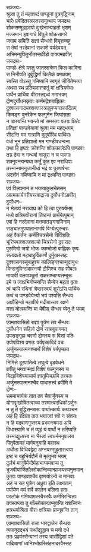 सञ्जयः-  
श्रुत्वा तु तं महाशब्दं पाण्डूनां पुत्रगृद्धिनाम्  
चारैः प्रवेदितस्त्रस्तस्समुत्थाय जयद्रथः  
शोकसम्मूढहृदयो दुःखेनाभ्याहतो भृशम्  
मज्जमान इवागाधे विपुले शोकसागरे  
जगाम समितिं राज्ञां सैन्धवो विमृशन्बहु  
स तेषां नरदेवानां सकाशे पर्यदेवयत्  
अभिमन्युपितुर्भीतस्सव्रीडो वाक्यमब्रवीत्  
जयद्रथः-  
पाण्डोः क्षेत्रे यस्तु जातश्शक्रेण किल कामिना  
स निनीषति दुर्बुद्धिर्मां किलैकं यमक्षयम्  
स्वस्ति वोऽस्तु गमिष्यामि स्वगृहं जीवितेप्सया  
अथवा स्थ प्रतिबलास्त्रातुं मां क्षत्रियर्षभाः  
पार्थेन प्रार्थिवा वीरास्तद्दध्वं ममाभयम्  
द्रोणदुर्योधनकृपाः कर्णमद्रेशबाह्लिकाः  
दुश्शासनादयश्शक्तास्त्रातुमप्यन्तकार्दितम्  
किमङ्ग पुनरेकेन फल्गुनेन जिघांसता  
न त्रास्यन्ति भवन्तो मां समस्ताः पतयः क्षितेः  
प्रतिज्ञां पाण्डवेयानां श्रुत्वा मम महद्भयम्  
सीदन्ति मम गात्राणि मुमूर्षोरिव पार्थिवाः  
वधो नूनं प्रतिज्ञातो मम गाण्डीवधन्वना  
तथा हि हृष्टाः क्रोशन्ति शोककालेऽपि पाण्डवाः  
तन्न देवा न गन्धर्वा नासुरा न च पन्नगाः  
शक्नुवन्त्यन्यथा कर्तुं कुत एव नराधिपाः  
तस्मान्मामनुजानीध्वं भद्रं वः पुरुषर्षभाः  
अदर्शनं गमिष्यामि न मां द्रक्ष्यन्ति पाण्डवाः  
सञ्जयः-   
एवं विलपमानं तं भयव्याकुलचेतसम्  
आत्मकार्यगरीयस्त्वाद्राजा दुर्योधनोऽब्रवीत्  
दुर्योधनः-  
न भेतव्यं नरव्याघ्र को हि त्वा पुरुषर्षभम्  
मध्ये क्षत्रियवीराणां तिष्ठन्तं प्रार्थयेत्पुमान्  
एषां हि नरदेवानां मत्तमातङ्गगामिनाम्  
सङ्घातमुपयातानामपि बिभ्येत्पुरन्दरः  
अहं वैकर्तनः कर्णश्चित्रसेनो विविंशतिः  
भूरिश्रवाश्शलश्शल्यो चित्रसेनो दुरासदः  
पुरुमित्रो जयो भोजः काम्भोजो बाह्लिकः कृपः  
सत्यव्रतो महाबाहुर्विकर्णो दुर्मुखस्सहः  
दुश्शासनस्सुबाहुश्च कालिङ्गश्चाप्युदायुधः  
विन्दानुविन्दावावन्त्यौ द्रौणिश्च सह सौबलः  
मायावी बलवाञ्छूरो राक्षसश्चाप्यलम्बुसः  
इमे च त्वाऽभिगोप्स्यन्ति सैन्येन महता वृताः  
त्वं चापि रथिनां श्रेष्ठस्स्वयं शूरोऽसि पार्थिवः  
कथं च पाण्डवेयेभ्यो भयं पश्यसि सैन्धव  
अक्षौहिण्यो महावीर्य मदीयास्तव रक्षणे  
यत्ता योत्स्यन्ति मा भैषीस् सैन्धव व्येतु ते भयम्  
सञ्जयः-   
एवमाश्वासितो राज्ञा पुत्रेण तव सैन्धवः  
दुर्योधनेन सहितो द्रोणं रात्रावुपागमत्  
उपसङ्गृह्य चरणौ द्रोणस्य स विशां पतिः  
उपोपविश्य प्रणतः पर्यपृच्छदिदं वचः  
अर्जुनस्यात्मनश्चार्थे विशेषं पर्यपृच्छत  
जयद्रथः-  
निमित्ते दूरपातित्वे लघुत्वे दृढवेधने  
ब्रवीतु भगवान्मह्यं विशेषं फल्गुनस्य च  
विद्याविशेषमाचार्य ज्ञातुमिच्छामि तत्त्वतः  
अर्जुनस्यात्मनश्चैव याथातत्त्वं ब्रवीमि मे  
द्रोणः-  
सममाचार्यकं तात तव चैवार्जुनस्य च  
योगाद्दुःखोषितत्वाच्च तस्मात्त्वदधिकोऽर्जुनः  
न तु ते बुद्धिसन्त्रासः पार्थात्कार्यः कथञ्चन  
अहं हि रक्षिता तात भयात्त्वां श्वो न संशयः  
न हि मद्बाणगुप्तस्य प्रभवन्त्यमरा अपि  
विधास्यामि च तं व्यूहं यं पार्थो न तरिष्यति  
तस्माद्युध्यस्व मा भैस्त्वं स्वधर्ममनुपालय  
पितृपैतामहं मार्गमनुयाहि महारथ  
अधीता विधिवद्वेदा अग्नयस्सुहुतास्त्वया  
इष्टं च बहुभिर्यज्ञैर्न ते मृत्युभवं भयम्  
दुर्लभं मानुषैर्मन्दैर्महाभाग्यमवाप्य तु  
भुजवीर्यार्जिताँल्लोकान्दिव्यान्प्राप्स्यस्यनुत्तमान्  
कुरवः पाण्डवाश्चैव वृष्णयोऽन्ये च मानवाः  
अहं च सह पुत्रेण अध्रुवा इति लक्ष्यताम्  
पर्यायेण वयं सर्वे कालेन बलिना हताः  
परलोकं गमिष्यामस्स्वैस्स्वैः कर्मभिरन्विताः  
तपस्तप्त्वा तु याँल्लोकान्प्राप्नुवन्ति यशस्विनः  
क्षत्रधर्माश्रिता वीराः क्षत्रियाः प्राप्नुवन्ति तान्  
सञ्जयः-  
एवमाश्वासितो राजा भारद्वाजेन सैन्धवः  
व्यपानुदद्भयं पार्थाद्युद्धाय च मनो दधे  
ततः प्रहर्षस्सैन्यानां तस्य चासीद्विशां पते  
वादित्राणां ध्वनिश्चोग्रस्सिंहनादरवैस्सह  
